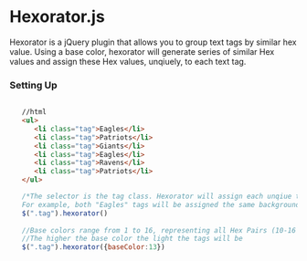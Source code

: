 Hexorator.js
===
Hexorator is a jQuery plugin that allows you to group text tags by similar hex value. Using a base color, hexorator will generate series of similar Hex values and assign these Hex values, unqiuely, to each text tag.

<h3>Setting Up</h3>

```html 

   //html
   <ul>
      <li class="tag">Eagles</li>
      <li class="tag">Patriots</li>
      <li class="tag">Giants</li>
      <li class="tag">Eagles</li>
      <li class="tag">Ravens</li>
      <li class="tag">Patriots</li>
   </ul>
```
```javascript
   /*The selector is the tag class. Hexorator will assign each unqiue tag with a unique background color
   For example, both "Eagles" tags will be assigned the same background color.*/
   $(".tag").hexorator()
   
   //Base colors range from 1 to 16, representing all Hex Pairs (10-16 = A - F)
   //The higher the base color the light the tags will be
   $(".tag").hexorator({baseColor:13})
   
```
